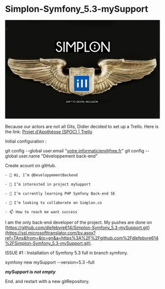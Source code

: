 # Simplon-Symfony_5.3-mySupport

![](image/README/1625988395649.png)

Because our actors are not all Gits, Didier decided to set up a Trello. Here is the link: [Projet d&#39;Apothéose (SPOC) | Trello](https://trello.com/b/56nBR4Av/projet-dapoth%C3%A9ose-spoc)

Initial configuration :

git config --global user.email "votre.informaticien@free.fr"
git config --global user.name "Développement back-end"

Create acount on gitHub.

```
- 👋 Hi, I’m @DeveloppementBackend
```

```
- 👀 I’m interested in project mySupport
```

```
- 🌱 I’m currently learning PHP Symfony Back-end SE
```

```
- 💞️ I’m looking to collaborate on Simplon.co
```

```
- 📫 How to reach me want success
```

I am the only back-end developer of the project. My pushes are done on [https://github.com/dlefebvre614/Simplon-Symfony_5.3-mySupport.git](https://ssl.microsofttranslator.com/bv.aspx?ref=TAns&from=&to=en&a=https%3A%2F%2Fgithub.com%2Fdlefebvre614%2FSimplon-Symfony_5.3-mySupport.git).

ISSUE #1 : Installation of Symfony 5.3 full in branch symfony.

symfony new mySupport --version=5.3 –full

***mySupport is not empty***

End. and restart with a new gitRepository.
